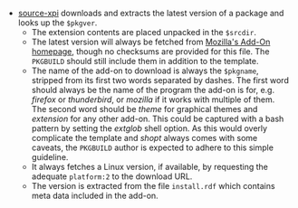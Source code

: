 - [source-xpi](source-xpi.template) downloads and extracts the latest version of a package and looks up the `$pkgver`.
  - The extension contents are placed unpacked in the `$srcdir`.
  - The latest version will always be fetched from [Mozilla's Add-On homepage](https://addons.mozilla.org/), though no checksums are provided for this file. The `PKGBUILD` should still include them in addition to the template.
  - The name of the add-on to download is always the `$pkgname`, stripped from its first two words separated by dashes. The first word should always be the name of the program the add-on is for, e.g. _firefox_ or _thunderbird_, or _mozilla_ if it works with multiple of them. The second word should be _theme_ for graphical themes and _extension_ for any other add-on. This could be captured with a bash pattern by setting the _extglob_ shell option. As this would overly complicate the template and _shopt_ always comes with some caveats, the `PKGBUILD` author is expected to adhere to this simple guideline.
  - It always fetches a Linux version, if available, by requesting the adequate `platform:2` to the download URL.
  - The version is extracted from the file `install.rdf` which contains meta data included in the add-on.
